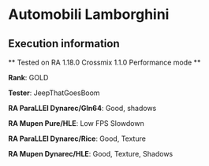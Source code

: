 # Automobili Lamborghini 

## Execution information


** Tested on RA 1.18.0 Crossmix 1.1.0 Performance mode **


**Rank**: GOLD


**Tester**: JeepThatGoesBoom



**RA ParaLLEl Dynarec/Gln64**: Good, shadows


**RA Mupen Pure/HLE**: Low FPS Slowdown


**RA ParaLLEl Dynarec/Rice**: Good, Texture


**RA Mupen Dynarec/HLE**: Good, Texture, Shadows